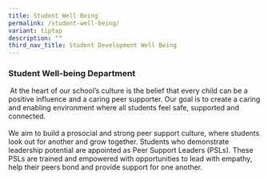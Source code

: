 ```yaml
---
title: Student Well Being
permalink: /student-well-being/
variant: tiptap
description: ""
third_nav_title: Student Development Well Being
---
```

<h3><strong>Student Well-being Department</strong></h3>
<p><strong>&nbsp;</strong>At the heart of our school’s culture is the belief
that every child can be a positive influence and a caring peer supporter.
Our goal is to create a caring and enabling environment where all students
feel safe, supported and connected.
<br>
<br>We aim to build a prosocial and strong peer support culture, where students
look out for another and grow together. Students who demonstrate leadership
potential are appointed as Peer Support Leaders (PSLs). These PSLs are
trained and empowered with opportunities to lead with empathy, help their
peers bond and provide support for one another. &nbsp;</p>